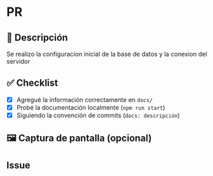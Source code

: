# PR

## 📄 Descripción
<!-- Explica brevemente qué se modificó en la documentación -->
Se realizo la configuracion inicial de la base de datos y la conexion del servidor

## ✅ Checklist

- [x] Agregué la información correctamente en `docs/`
- [x] Probé la documentación localmente (`npm run start`)
- [x] Siguiendo la convención de commits (`docs: descripción`)

## 🖼️ Captura de pantalla (opcional)
<!-- Si hiciste cambios visuales, agrega una imagen -->

## Issue
<!-- ingresa el comando correspondiente para la gestion de la issue -->